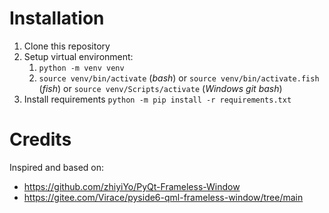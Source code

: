# Installation

1. Clone this repository
1. Setup virtual environment:
    1. `python -m venv venv`
    1. `source venv/bin/activate` (*bash*) or `source venv/bin/activate.fish` (*fish*)
       or `source venv/Scripts/activate` (*Windows git bash*)
1. Install requirements `python -m pip install -r requirements.txt`

# Credits

Inspired and based on:

- https://github.com/zhiyiYo/PyQt-Frameless-Window
- https://gitee.com/Virace/pyside6-qml-frameless-window/tree/main

